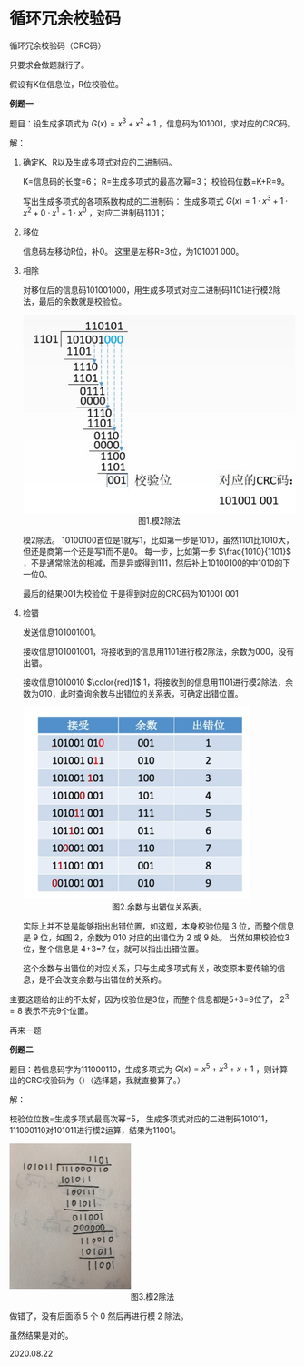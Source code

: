 # 循环冗余校验码

循环冗余校验码（CRC码）

只要求会做题就行了。

假设有K位信息位，R位校验位。

**例题一**

题目：设生成多项式为 $G(x)=x^3+x^2+1$ ，信息码为101001，求对应的CRC码。

解：

1. 确定K、R以及生成多项式对应的二进制码。

   K=信息码的长度=6；
   R=生成多项式的最高次幂=3；
   校验码位数=K+R=9。

   写出生成多项式的各项系数构成的二进制码：
   生成多项式 $G(x)=1\cdot x^3+1\cdot x^2+0\cdot x^1+1\cdot x^0$ ，对应二进制码1101；

2. 移位

   信息码左移动R位，补0。
   这里是左移R=3位，为101001 000。

3. 相除

   对移位后的信息码101001000，用生成多项式对应二进制码1101进行模2除法，最后的余数就是校验位。

   <img src="计组207-1.png" alt="计组207-1" style="zoom:67%;" />

   <center>图1.模2除法</center>

   模2除法。
   10100100首位是1就写1，比如第一步是1010，虽然1101比1010大，但还是商第一个还是写1而不是0。
   每一步，比如第一步 $\frac{1010}{1101}$ ，不是通常除法的相减，而是异或得到111，然后补上10100100的中1010的下一位0。

   最后的结果001为校验位
   于是得到对应的CRC码为101001 001

4. 检错

   发送信息101001001。

   接收信息101001001，将接收到的信息用1101进行模2除法，余数为000，没有出错。

   接收信息1010010 $\color{red}1$ 1，将接收到的信息用1101进行模2除法，余数为010，此时查询余数与出错位的关系表，可确定出错位置。
   
   <img src="计组207-2.png" alt="计组207-2" style="zoom:67%;" />
   
   <center>图2.余数与出错位关系表。</center>
   
   实际上并不总是能够指出出错位置，如这题，本身校验位是 3 位，而整个信息是 9 位，如图 2，余数为 010 对应的出错位为 2 或 9 处。
   当然如果校验位3位，整个信息是 4+3=7 位，就可以指出出错位置。
   
   这个余数与出错位的对应关系，只与生成多项式有关，改变原本要传输的信息，是不会改变余数与出错位的关系的。

主要这题给的出的不太好，因为校验位是3位，而整个信息都是5+3=9位了， $2^3=8$ 表示不完9个位置。

再来一题

**例题二**

题目：若信息码字为111000110，生成多项式为 $G(x)=x^5+x^3+x+1$ ，则计算出的CRC校验码为（）（选择题，我就直接算了。）

解：

校验位位数=生成多项式最高次幂=5，
生成多项式对应的二进制码101011，
111000110对101011进行模2运算，结果为11001。

<img src="计组207-3.png" alt="计组207-3" style="zoom: 25%;" />

<center>图3.模2除法</center>

做错了，没有后面添 5 个 0 然后再进行模 2 除法。

虽然结果是对的。

2020.08.22